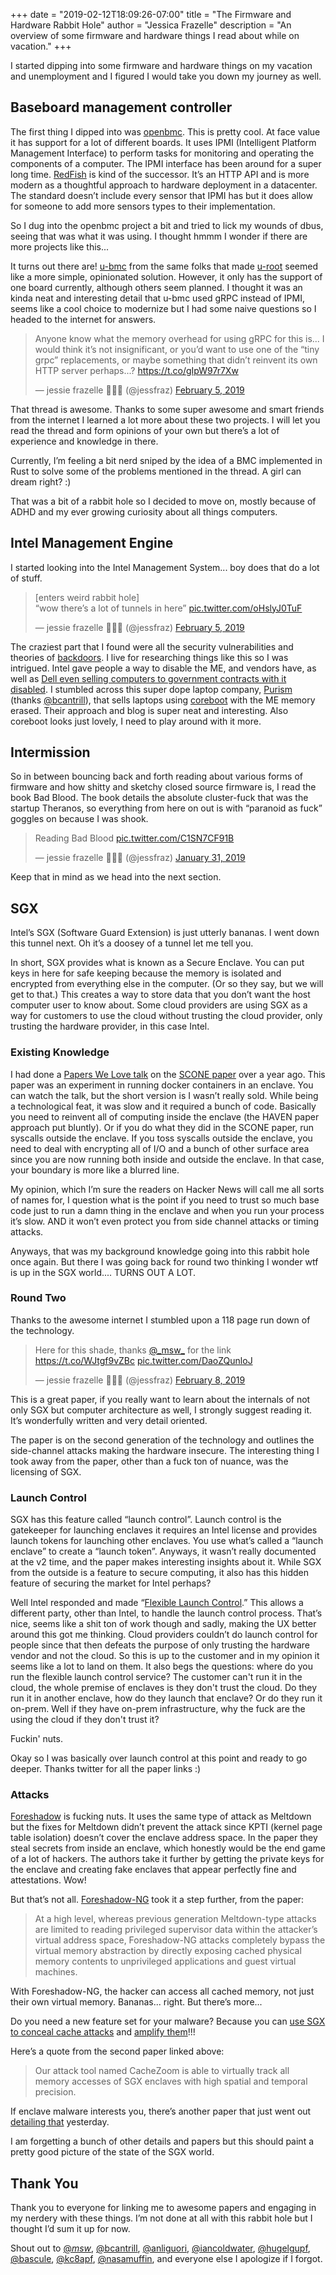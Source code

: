 +++
date = "2019-02-12T18:09:26-07:00"
title = "The Firmware and Hardware Rabbit Hole"
author = "Jessica Frazelle"
description = "An overview of some firmware and hardware things I read about while on vacation."
+++

I started dipping into some firmware and hardware things on my vacation and unemployment and I figured I would take you down my journey as well.

## Baseboard management controller

The first thing I dipped into was [openbmc](https://github.com/openbmc/openbmc). This is pretty cool. At face value it has support for a lot of different boards. It uses IPMI (Intelligent Platform Management Interface) to perform tasks for monitoring and operating the components of a computer. The IPMI interface has been around for a super long time. [RedFish](https://www.dmtf.org/standards/redfish) is kind of the successor. It’s an HTTP API and is more modern as a thoughtful approach to hardware deployment in a datacenter. The standard doesn’t include every sensor that IPMI has but it does allow for someone to add more sensors types to their implementation.

So I dug into the openbmc project a bit and tried to lick my wounds of dbus, seeing that was what it was using. I thought hmmm I wonder if there are more projects like this...

It turns out there are! [u-bmc](https://github.com/u-root/u-bmc) from the same folks that made [u-root](https://github.com/u-root/u-root) seemed like a more simple, opinionated solution. However, it only has the support of one board currently, although others seem planned. I thought it was an kinda neat and interesting detail that u-bmc used gRPC instead of IPMI, seems like a cool choice to modernize but I had some naive questions so I headed to the internet for answers.

<blockquote class="twitter-tweet" data-lang="en"><p lang="en" dir="ltr">Anyone know what the memory overhead for using gRPC for this is... I would think it’s not insignificant, or you’d want to use one of the “tiny grpc” replacements, or maybe something that didn’t reinvent its own HTTP server perhaps...? <a href="https://t.co/gIpW97r7Xw">https://t.co/gIpW97r7Xw</a></p>&mdash; jessie frazelle 👩🏼‍🚀 (@jessfraz) <a href="https://twitter.com/jessfraz/status/1092588927318249472?ref_src=twsrc%5Etfw">February 5, 2019</a></blockquote> <script async src="https://platform.twitter.com/widgets.js" charset="utf-8"></script> 

That thread is awesome. Thanks to some super awesome and smart friends from the internet I learned a lot more about these two projects. I will let you read the thread and form opinions of your own but there’s a lot of experience and knowledge in there.

Currently, I’m feeling a bit nerd sniped by the idea of a BMC implemented in Rust to solve some of the problems mentioned in the thread. A girl can dream right? :)

That was a bit of a rabbit hole so I decided to move on, mostly because of ADHD and my ever growing curiosity about all things computers.

## Intel Management Engine

I started looking into the Intel Management System... boy does that do a lot of stuff.

<blockquote class="twitter-tweet" data-lang="en"><p lang="en" dir="ltr">[enters weird rabbit hole]<br>“wow there’s a lot of tunnels in here” <a href="https://t.co/oHslyJ0TuF">pic.twitter.com/oHslyJ0TuF</a></p>&mdash; jessie frazelle 👩🏼‍🚀 (@jessfraz) <a href="https://twitter.com/jessfraz/status/1092627483537551360?ref_src=twsrc%5Etfw">February 5, 2019</a></blockquote> <script async src="https://platform.twitter.com/widgets.js" charset="utf-8"></script> 

The craziest part that I found were all the security vulnerabilities and theories of [backdoors](https://news.softpedia.com/news/intel-x86-cpus-come-with-a-secret-backdoor-that-nobody-can-touch-or-disable-505347.shtml). I live for researching things like this so I was intrigued. Intel gave people a way to disable the ME, and vendors have, as well as [Dell even selling computers to government contracts with it disabled](https://www.heise.de/newsticker/meldung/Dell-schaltet-Intel-Management-Engine-in-Spezial-Notebooks-ab-3909860.html). I stumbled across this super dope laptop company, [Purism](https://puri.sm/) (thanks [@bcantrill](https://twitter.com/bcantrill)), that sells laptops using [coreboot](https://www.coreboot.org/) with the ME memory erased. Their approach and blog is super neat and interesting. Also coreboot looks just lovely, I need to play around with it more.

## Intermission

So in between bouncing back and forth reading about various forms of firmware and how shitty and sketchy closed source firmware is, I read the book Bad Blood. The book details the absolute cluster-fuck that was the startup Theranos, so everything from here on out is with “paranoid as fuck” goggles on because I was shook. 

<blockquote class="twitter-tweet" data-lang="en"><p lang="en" dir="ltr">Reading Bad Blood <a href="https://t.co/C1SN7CF91B">pic.twitter.com/C1SN7CF91B</a></p>&mdash; jessie frazelle 👩🏼‍🚀 (@jessfraz) <a href="https://twitter.com/jessfraz/status/1090912858597150720?ref_src=twsrc%5Etfw">January 31, 2019</a></blockquote> <script async src="https://platform.twitter.com/widgets.js" charset="utf-8"></script> 


Keep that in mind as we head into the next section.

## SGX

Intel’s SGX (Software Guard Extension) is just utterly bananas. I went down this tunnel next. Oh it’s a doosey of a tunnel let me tell you.

In short, SGX provides what is known as a Secure Enclave. You can put keys in here for safe keeping because the memory is isolated and encrypted from everything else in the computer. (Or so they say, but we will get to that.) This creates a way to store data that you don’t want the host computer user to know about. Some cloud providers are using SGX as a way for customers to use the cloud without trusting the cloud provider, only trusting the hardware provider, in this case Intel.

### Existing Knowledge 

I had done a [Papers We Love talk](https://paperswelove.org/2017/video/jessie-frazelle-scone-secure-linux-containers-with-intel-sgx/) on the [SCONE paper](https://www.usenix.org/system/files/conference/osdi16/osdi16-arnautov.pdf) over a year ago. This paper was an experiment in running docker containers in an enclave. You can watch the talk, but the short version is I wasn’t really sold. While being a technological feat, it was slow and it required a bunch of code. Basically you need to reinvent all of computing inside the enclave (the HAVEN paper approach put bluntly). Or if you do what they did in the SCONE paper, run syscalls outside the enclave. If you toss syscalls outside the enclave, you need to deal with encrypting all of I/O and a bunch of other surface area since you are now running both inside and outside the enclave. In that case, your boundary is more like a blurred line. 

My opinion, which I’m sure the readers on Hacker News will call me all sorts of names for, I question what is the point if you need to trust so much base code just to run a damn thing in the enclave and when you run your process it’s slow. AND it won’t even protect you from side channel attacks or timing attacks.

Anyways, that was my background knowledge going into this rabbit hole once again. But there I was going back for round two thinking I wonder wtf is up in the SGX world.... TURNS OUT A LOT.

### Round Two

Thanks to the awesome internet I stumbled upon a 118 page run down of the technology.

<blockquote class="twitter-tweet" data-lang="en"><p lang="en" dir="ltr">Here for this shade, thanks <a href="https://twitter.com/_msw_?ref_src=twsrc%5Etfw">@_msw_</a> for the link <a href="https://t.co/WJtgf9vZBc">https://t.co/WJtgf9vZBc</a> <a href="https://t.co/DaoZQunloJ">pic.twitter.com/DaoZQunloJ</a></p>&mdash; jessie frazelle 👩🏼‍🚀 (@jessfraz) <a href="https://twitter.com/jessfraz/status/1093735827719434240?ref_src=twsrc%5Etfw">February 8, 2019</a></blockquote> <script async src="https://platform.twitter.com/widgets.js" charset="utf-8"></script> 

This is a great paper, if you really want to learn about the internals of not only SGX but computer architecture as well, I strongly suggest reading it. It’s wonderfully written and very detail oriented.

The paper is on the second generation of the technology and outlines the side-channel attacks making the hardware insecure. The interesting thing I took away from the paper, other than a fuck ton of nuance, was the licensing of SGX. 

### Launch Control

SGX has this feature called “launch control”. Launch control is the gatekeeper for launching enclaves it requires an Intel license and provides launch tokens for launching other enclaves. You use what’s called a “launch enclave” to create a “launch token”. Anyways, it wasn’t really documented at the v2 time, and the paper makes interesting insights about it. While SGX from the outside is a feature to secure computing, it also has this hidden feature of securing the market for Intel perhaps?

Well Intel responded and made “[Flexible Launch Control](https://github.com/intel/linux-sgx/blob/master/psw/ae/ref_le/ref_le.md).” This allows a different party, other than Intel, to handle the launch control process. That’s nice, seems like a shit ton of work though and sadly, making the UX better around this got me thinking. Cloud providers couldn’t do launch control for people since that then defeats the purpose of only trusting the hardware vendor and not the cloud. So this is up to the customer and in my opinion it seems like a lot to land on them. It also begs the questions: where do you run the flexible launch control service? The customer can't run it in the cloud, the whole premise of enclaves is they don't trust the cloud. Do they run it in another enclave, how do they launch that enclave? Or do they run it on-prem. Well if they have on-prem infrastructure, why the fuck are the using the cloud if they don't trust it?

Fuckin' nuts.

Okay so I was basically over launch control at this point and ready to go deeper. Thanks twitter for all the paper links :)

### Attacks

[Foreshadow](https://www.usenix.org/system/files/conference/usenixsecurity18/sec18-van_bulck.pdf) is fucking nuts. It uses the same type of attack as Meltdown but the fixes for Meltdown didn’t prevent the attack since KPTI (kernel page table isolation) doesn’t cover the enclave address space. In the paper they steal secrets from inside an enclave, which honestly would be the end game of a lot of hackers. The authors take it further by getting the private keys for the enclave and creating fake enclaves that appear perfectly fine and attestations. Wow!

But that’s not all. [Foreshadow-NG](https://foreshadowattack.eu/foreshadow-NG.pdf) took it a step further, from the paper:

> At a high level, whereas previous generation Meltdown-type attacks are limited to reading privileged supervisor data within the attacker’s virtual address space, Foreshadow-NG attacks completely bypass the virtual memory abstraction by directly exposing cached physical memory contents to unprivileged applications and guest virtual machines.  

With Foreshadow-NG, the hacker can access all cached memory, not just their own virtual memory. Bananas... right. But there’s more...

Do you need a new feature set for your malware? Because you can [use SGX to conceal cache attacks](https://arxiv.org/abs/1702.08719) and [amplify them](https://arxiv.org/abs/1703.06986)!!!

Here’s a quote from the second paper linked above:

> Our attack tool named CacheZoom is able to virtually track all memory accesses of SGX enclaves with high spatial and temporal precision.   

If enclave malware interests you, there’s another paper that just went out [detailing that](https://arxiv.org/abs/1902.03256) yesterday.

I am forgetting a bunch of other details and papers but this should paint a pretty good picture of the state of the SGX world.

## Thank You

Thank you to everyone for linking me to awesome papers and engaging in my nerdery with these things. I’m not done at all with this rabbit hole but I thought I’d sum it up for now.

Shout out to [@_msw_](https://twitter.com/_msw_), [@bcantrill](https://twitter.com/bcantrill), [@anliguori](https://twitter.com/anliguori), [@iancoldwater](https://twitter.com/iancoldwater), [@hugelgupf](https://twitter.com/hugelgupf), [@bascule](https://twitter.com/bascule), [@kc8apf](https://twitter.com/kc8apf), [@nasamuffin](https://twitter.com/nasamuffin), and everyone else I apologize if I forgot. 

